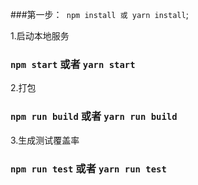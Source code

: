 ###第一步：`` npm install 或 yarn install``;


1.启动本地服务

### ``npm start`` 或者 ``yarn start``

2.打包

### ``npm run build`` 或者 ``yarn run build``

3.生成测试覆盖率

### ``npm run test`` 或者 ``yarn run test``




